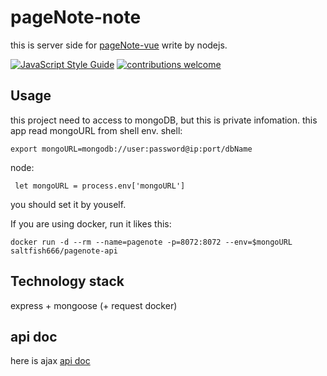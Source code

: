 # pageNote-note
this is server side for [pageNote-vue](https://github.com/saltfish666/pageNote-vue)
write by nodejs.

[![JavaScript Style Guide](https://img.shields.io/badge/code_style-standard-brightgreen.svg)](https://standardjs.com)
[![contributions welcome](https://img.shields.io/badge/contributions-welcome-brightgreen.svg?style=flat)](https://github.com/saltfish666/pageNote-node/issues)

## Usage
this project need to access to mongoDB, but this is private infomation.
this app read mongoURL from shell env.
shell:
```
export mongoURL=mongodb://user:password@ip:port/dbName
```
node:

```
 let mongoURL = process.env['mongoURL']
 ```
 you should set it by youself.

 If you are using docker, run it likes this:
```
docker run -d --rm --name=pagenote -p=8072:8072 --env=$mongoURL saltfish666/pagenote-api

```

## Technology stack

express + mongoose (+ request docker)

## api doc
here is ajax [api doc](./doc/api.md)
